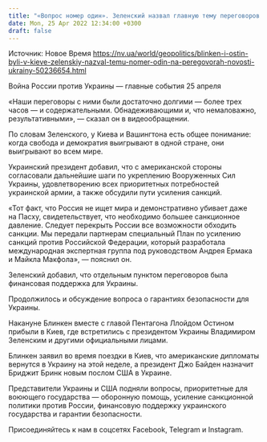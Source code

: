 ```yaml
---
title: "«Вопрос номер один». Зеленский назвал главную тему переговоров с Блинкеном и Остином в Киеве"
date: Mon, 25 Apr 2022 12:34:00 +0300
draft: false
---
```

Источник: Новое Время https://nv.ua/world/geopolitics/blinken-i-ostin-byli-v-kieve-zelenskiy-nazval-temu-nomer-odin-na-peregovorah-novosti-ukrainy-50236654.html


 Война России против Украины — главные события 25 апреля

«Наши переговоры с ними были достаточно долгими — более трех часов — и содержательными. Обнадеживающими и, что немаловажно, результативными», — сказал он в видеообращении.

По словам Зеленского, у Киева и Вашингтона есть общее понимание: когда свобода и демократия выигрывают в одной стране, они выигрывают во всем мире.

Украинский президент добавил, что с американской стороны согласовали дальнейшие шаги по укреплению Вооруженных Сил Украины, удовлетворению всех приоритетных потребностей украинской армии, а также обсудили пути усиления санкций.

«Тот факт, что Россия не ищет мира и демонстративно убивает даже на Пасху, свидетельствует, что необходимо большее санкционное давление. Следует перекрыть России все возможности обходить санкции. Мы передали партнерам специальный План по усилению санкций против Российской Федерации, который разработала международная экспертная группа под руководством Андрея Ермака и Майкла Макфола», — пояснил он.

Зеленский добавил, что отдельным пунктом переговоров была финансовая поддержка для Украины.

Продолжилось и обсуждение вопроса о гарантиях безопасности для Украины.

Накануне Блинкен вместе с главой Пентагона Ллойдом Остином прибыли в Киев, где встретились с президентом Украины Владимиром Зеленским и другими официальными лицами.

Блинкен заявил во время поездки в Киев, что американские дипломаты вернутся в Украину на этой неделе, а президент Джо Байден назначит Бриджит Бринк новым послом США в Украине.

Представители Украины и США подняли вопросы, приоритетные для воюющего государства — оборонную помощь, усиление санкционной политики против России, финансовую поддержку украинского государства и гарантии безопасности.

Присоединяйтесь к нам в соцсетях Facebook, Telegram и Instagram.

